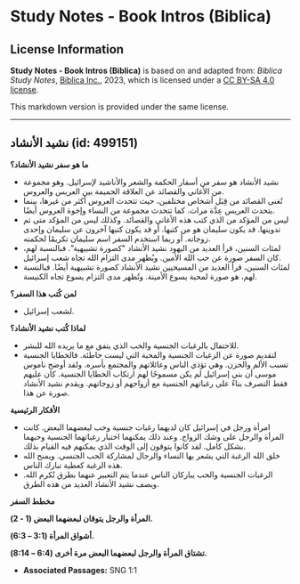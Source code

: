 # Study Notes - Book Intros (Biblica)

## License Information

**Study Notes - Book Intros (Biblica)** is based on and adapted from: _Biblica Study Notes_, [Biblica Inc.](https://www.biblica.com/), 2023, which is licensed under a [CC BY-SA 4.0 license](https://creativecommons.org/licenses/by-sa/4.0/legalcode.en).

This markdown version is provided under the same license.



--------------------------------

## نشيد الأنشاد (id: 499151)

**ما هو سفر نشيد الأنشاد؟**

* نشيد الأنشاد هو سفر من أسفار الحكمة والشعر والأناشيد لإسرائيل. وهو مجموعة من الأغاني والقصائد عن العلاقة الحميمة بين العريس والعروس.
* تُغنى القصائد من قِبَل أشخاص مختلفين، حيث تتحدث العروس أكثر من غيرها، بينما يتحدث العريس عِدَّة مرات. كما تتحدث مجموعة من النساء وإخوة العروس أيضًا.
* ليس من المؤكد من الذي كتب هذه الأغاني والقصائد. وكذلك ليس من المؤكد متى تم تدوينها. قد يكون سليمان هو من كتبها. أو قد يكون كتبها آخرون عن سليمان وإحدى زوجاته. أو ربما استخدم السفر اسم سليمان تكريمًا لحكمته.
* لمئات السنين، قرأ العديد من اليهود نشيد الأنشاد "كصورة تشبيهية". فبالنسبة لهم، كان السفر صورة عن حب الله الأمين. ويُظهر مدى التزام الله تجاه شعب إسرائيل.
* لمئات السنين، قرأ العديد من المسيحيين نشيد الأنشاد كصورة تشبيهية أيضًا. فبالنسبة لهم، هو صورة لمحبة يسوع الأمينة. وتُظهر مدى التزام يسوع تجاه الكنيسة.

**لمن كُتب هذا السفر؟**

* لشعب إسرائيل.

**لماذا كُتب نشيد الأنشاد؟**

* للاحتفال بالرغبات الجنسية والحب الذي يتفق مع ما يريده الله للبشر.
* لتقديم صورة عن الرغبات الجنسية والمحبة التي ليست خاطئة. فالخطايا الجنسية تسبب الألم والحزن. وهي تؤذي الناس وعائلاتهم والمجتمع بأسره. ولقد أوضح ناموس موسى أن بني إسرائيل لم يكن مسموحًا لهم ارتكاب الخطايا الجنسية. كان عليهم فقط التصرف بناءً على رغباتهم الجنسية مع أزواجهم أو زوجاتهم. ويقدم نشيد الأنشاد صورة عن هذا.

**الأفكار الرئيسية**

* امرأة ورجل في إسرائيل كان لديهما رغبات جنسية وحب لبعضهما البعض. كانت المرأة والرجل على وشك الزواج. وعند ذلك يمكنهما اختبار رغباتهما الجنسية وحبهما بشكل كامل. لقد كانوا يتوقون إلى الوقت الذي يمكنهم فيه القيام بذلك.
* خلق الله الرغبة التي يشعر بها النساء والرجال لمشاركة الحب الجنسي. ويمنح الله هذه الرغبة كعطية تبارك الناس.
* الرغبات الجنسية والحب يباركان الناس عندما يتم التعبير عنهما بطرق تُكرم الله. ويصف نشيد الأنشاد العديد من هذه الطرق.

**مخطط السفر**

**المرأة والرجل يتوقان لبعضهما البعض (1 \- 2\).**

**أشواق المرأة (3:1 – 6:3\).**

**تشتاق المرأة والرجل لبعضهما البعض مرة أخرى (6:4 – 8:14\).**

* **Associated Passages:** SNG 1:1

